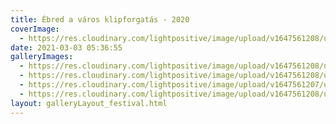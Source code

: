 ```yaml
---
title: Ébred a város klipforgatás - 2020
coverImage:
  - https://res.cloudinary.com/lightpositive/image/upload/v1647561208/uploads/%C3%89bred%20a%20v%C3%A1ros%20klipforgat%C3%A1s%20-%202020/v%C3%A1r2.jpg
date: 2021-03-03 05:36:55
galleryImages: 
  - https://res.cloudinary.com/lightpositive/image/upload/v1647561208/uploads/%C3%89bred%20a%20v%C3%A1ros%20klipforgat%C3%A1s%20-%202020/v%C3%A1r4.jpg
  - https://res.cloudinary.com/lightpositive/image/upload/v1647561208/uploads/%C3%89bred%20a%20v%C3%A1ros%20klipforgat%C3%A1s%20-%202020/v%C3%A1r2.jpg
  - https://res.cloudinary.com/lightpositive/image/upload/v1647561207/uploads/%C3%89bred%20a%20v%C3%A1ros%20klipforgat%C3%A1s%20-%202020/v%C3%A1r5.jpg
  - https://res.cloudinary.com/lightpositive/image/upload/v1647561208/uploads/%C3%89bred%20a%20v%C3%A1ros%20klipforgat%C3%A1s%20-%202020/v%C3%A1r3.jpg
layout: galleryLayout_festival.html
---
```


